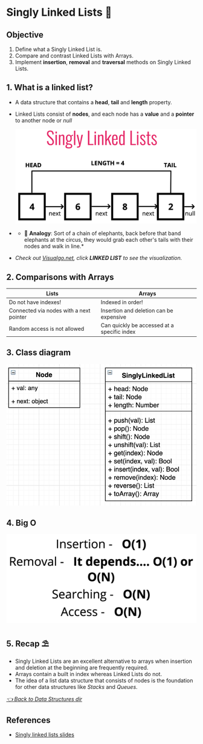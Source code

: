 # Singly Linked Lists 🌱

## Objective

1. Define what a Singly Linked List is.
2. Compare and contrast Linked Lists with Arrays.
3. Implement **insertion**, **removal** and **traversal** methods on Singly Linked Lists.

## 1. What is a linked list?

- A data structure that contains a **head**, **tail** and **length** property.
- Linked Lists consist of **nodes**, and each node has a **value** and a **pointer** to another node or *null*

  ![Singly linked list](../../assets/images/data-structures/singly-linked-list.png)

- * 👻 **Analogy**: Sort of a chain of elephants, back before that band elephants at the circus, they would grab each other's tails with their nodes and walk in line.*
- *Check out [Visualgo.net](https://visualgo.net/en/list), click **LINKED LIST** to see the visualization.*

## 2. Comparisons with Arrays

| **Lists** | **Arrays** |
| ------------- | ------------- |
| Do not have indexes!                     | Indexed in order!  |
| Connected via nodes with a next pointer  | Insertion and deletion can be expensive  |
| Random access is not allowed             | Can quickly be accessed at a specific index  |

## 3. Class diagram

  ![Singly linked list Class diagram](../../assets/images/data-structures/singly-linked-list-class-diagram.png)

## 4. Big O

  ![Singly linked list BigO](../../assets/images/data-structures/singly-linked-list-bigO.png)

## 5. Recap ⛱

- Singly Linked Lists are an excellent alternative to arrays when insertion and deletion at the beginning are frequently required.
- Arrays contain a built in index whereas Linked Lists do not.
- The idea of a list data structure that consists of nodes is the foundation for other data structures like *Stacks* and *Queues*.

*[👈 Back to Data Structures dir](../README.md)*

## References

- [Singly linked lists slides](https://cs.slides.com/colt_steele/singly-linked-lists)
